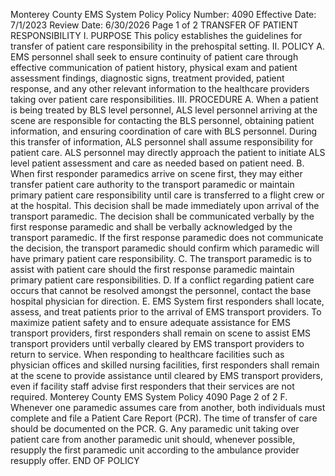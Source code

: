 Monterey County EMS System Policy
Policy Number: 4090
Effective Date: 7/1/2023
Review Date: 6/30/2026
Page 1 of 2
TRANSFER OF PATIENT RESPONSIBILITY
I. PURPOSE
This policy establishes the guidelines for transfer of patient care responsibility in the
prehospital setting.
II. POLICY
A. EMS personnel shall seek to ensure continuity of patient care through effective
communication of patient history, physical exam and patient assessment findings,
diagnostic signs, treatment provided, patient response, and any other relevant information
to the healthcare providers taking over patient care responsibilities.
III. PROCEDURE
A. When a patient is being treated by BLS level personnel, ALS level personnel arriving at
the scene are responsible for contacting the BLS personnel, obtaining patient information,
and ensuring coordination of care with BLS personnel. During this transfer of
information, ALS personnel shall assume responsibility for patient care. ALS personnel
may directly approach the patient to initiate ALS level patient assessment and care as
needed based on patient need.
B. When first responder paramedics arrive on scene first, they may either transfer patient
care authority to the transport paramedic or maintain primary patient care responsibility
until care is transferred to a flight crew or at the hospital. This decision shall be made
immediately upon arrival of the transport paramedic. The decision shall be
communicated verbally by the first response paramedic and shall be verbally
acknowledged by the transport paramedic. If the first response paramedic does not
communicate the decision, the transport paramedic should confirm which paramedic will
have primary patient care responsibility.
C. The transport paramedic is to assist with patient care should the first response paramedic
maintain primary patient care responsibilities.
D. If a conflict regarding patient care occurs that cannot be resolved amongst the personnel,
contact the base hospital physician for direction.
E. EMS System first responders shall locate, assess, and treat patients prior to the arrival of
EMS transport providers. To maximize patient safety and to ensure adequate assistance
for EMS transport providers, first responders shall remain on scene to assist EMS
transport providers until verbally cleared by EMS transport providers to return to service.
When responding to healthcare facilities such as physician offices and skilled nursing
facilities, first responders shall remain at the scene to provide assistance until cleared by
EMS transport providers, even if facility staff advise first responders that their services
are not required. 
Monterey County EMS System Policy 4090
Page 2 of 2
F. Whenever one paramedic assumes care from another, both individuals must complete and
file a Patient Care Report (PCR). The time of transfer of care should be documented on
the PCR.
G. Any paramedic unit taking over patient care from another paramedic unit should,
whenever possible, resupply the first paramedic unit according to the ambulance provider
resupply offer.
END OF POLICY

